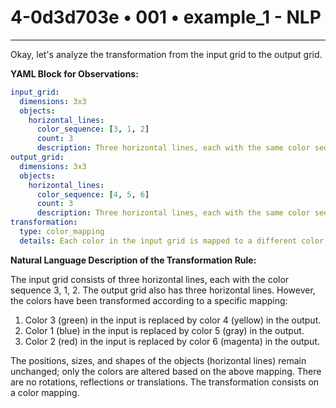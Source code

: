 # 4-0d3d703e • 001 • example_1 - NLP

---
Okay, let's analyze the transformation from the input grid to the output grid.

**YAML Block for Observations:**

```yaml
input_grid:
  dimensions: 3x3
  objects:
    horizontal_lines:
      color_sequence: [3, 1, 2]
      count: 3
      description: Three horizontal lines, each with the same color sequence (3, 1, 2).
output_grid:
  dimensions: 3x3
  objects:
    horizontal_lines:
      color_sequence: [4, 5, 6]
      count: 3
      description: Three horizontal lines, each with the same color sequence (4, 5, 6).
transformation:
  type: color_mapping
  details: Each color in the input grid is mapped to a different color in the output grid. The spatial arrangement remains identical.
```

**Natural Language Description of the Transformation Rule:**

The input grid consists of three horizontal lines, each with the color sequence 3, 1, 2. The output grid also has three horizontal lines. However, the colors have been transformed according to a specific mapping:

1.  Color 3 (green) in the input is replaced by color 4 (yellow) in the output.
2.  Color 1 (blue) in the input is replaced by color 5 (gray) in the output.
3.  Color 2 (red) in the input is replaced by color 6 (magenta) in the output.

The positions, sizes, and shapes of the objects (horizontal lines) remain unchanged; only the colors are altered based on the above mapping. There are no rotations, reflections or translations. The transformation consists on a color mapping.

